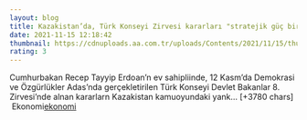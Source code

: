 ```yaml
--- 
layout: blog
title: Kazakistan’da, Türk Konseyi Zirvesi kararları "stratejik güç birliği" olarak değerlendirildi
date: 2021-11-15 12:18:42
thumbnail: https://cdnuploads.aa.com.tr/uploads/Contents/2021/11/15/thumbs_b_c_315c9fca202f68a4fef862d177414462.jpg?v=152009
rating: 3
---
```

Cumhurbakan Recep Tayyip Erdoan’n ev sahipliinde, 12 Kasm’da Demokrasi ve Özgürlükler Adas’nda gerçekletirilen Türk Konseyi Devlet Bakanlar 8. Zirvesi’nde alnan kararlarn Kazakistan kamuoyundaki yank… [+3780 chars]</br>&nbsp;Ekonomi<a href="Ekonomi">ekonomi</a>